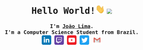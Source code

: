 <h1 align="center">
	<samp>Hello World!</samp><img src="https://github.com/JoaoVLima/JoaoVLima/blob/master/assets/Hi.gif" height="30px" width="30px"> <img src="https://github.com/JoaoVLima/JoaoVLima/blob/master/assets/Earth.gif" width="30px">
</h1>
<samp>
	<h3 align="center">
		I'm <b><a rel="nofollow noopener noreferrer" target="_blank" href="http://joaolima.tech">João Lima</a></b>.
		<br>
		I'm a Computer Science Student from Brazil.
		<br>
		<a href="https://www.linkedin.com/in/celujoaolima/" target="_blank"><img align="center" alt="LinkedIn" width="30px" src="https://github.com/JoaoVLima/JoaoVLima/blob/master/assets/linkedin-tile.svg"/></a>
		<a href="https://www.twitch.tv/limacode" target="_blank"><img align="center" alt="Twitch" width="30px" src="https://github.com/JoaoVLima/JoaoVLima/blob/master/assets/twitch-tile.svg"/></a>
		<a href="https://www.youtube.com/channel/UC-X2JGoH2c8T-87RnC5t5UA" target="_blank"><img align="center" alt="Youtube" width="30px" src="https://github.com/JoaoVLima/JoaoVLima/blob/master/assets/youtube-tile.svg"/></a>
		<a href="https://twitter.com/code_lima" target="_blank"><img align="center" alt="Twitter" width="30px" src="https://github.com/JoaoVLima/JoaoVLima/blob/master/assets/twitter-tile.svg"/></a>
		<a href="mailto:celu.joaolima@gmail.com" target="_blank"><img align="center" alt="Gmail" width="30px" src="https://github.com/JoaoVLima/JoaoVLima/blob/master/assets/gmail-tile.svg"/></a>
	</h3>
</samp>
